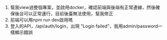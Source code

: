 1. 幫我view過整個專案，並啟用docker，確認前端與後端有正常連線，然後確保後台可以正常運行，目前後臺無法使用，幫我修正
2. 前端可以用npm run dev啟用嗎
3. 登入的API，/api/auth/login，出現 "Login failed"，我用admin/password一樣顯示錯誤